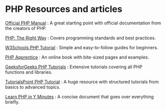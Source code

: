 # PHP Resources and articles
[Official PHP Manual](https://www.php.net/) 
: A great starting point with official documentation from the creators of PHP.


[PHP: The Right Way](https://phptherightway.com/) 
: Covers programming standards and best practices.


[W3Schools PHP Tutorial](https://www.w3schools.com/php/default.asp) 
: Simple and easy-to-follow guides for beginners.


[PHP Apprentice](https://phpapprentice.com/) 
: An online book with bite-sized pages and examples.


[GeeksforGeeks PHP Tutorials](https://www.geeksforgeeks.org/php-tutorial/) 
: Extensive tutorials covering all PHP functions and libraries.


[TutorialsPoint PHP Tutorial](https://www.tutorialspoint.com/php/index.htm) 
: A huge resource with structured tutorials from basics to advanced topics.


[Learn PHP in Y Minutes](https://learnxinyminutes.com/docs/php/) 
: A concise document that goes over everything briefly.